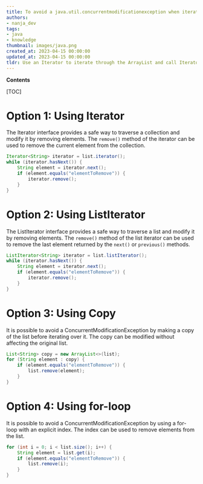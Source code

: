 ```yaml
---
title: To avoid a java.util.concurrentmodificationexception when iterating through and removing elements from an arraylist, use an iterator to loop through the list and call the iterator's remove() method to remove the elements
authors:
- nanja_dev
tags:
- java
- knowledge
thumbnail: images/java.png
created_at: 2023-04-15 00:00:00
updated_at: 2023-04-15 00:00:00
tldr: Use an Iterator to iterate through the ArrayList and call Iterator.remove() to remove elements.
---
```


**Contents**

[TOC]

# Option 1: Using Iterator

The Iterator interface provides a safe way to traverse a collection and modify it by removing elements. The `remove()` method of the iterator can be used to remove the current element from the collection.

```java
Iterator<String> iterator = list.iterator();
while (iterator.hasNext()) {
    String element = iterator.next();
    if (element.equals("elementToRemove")) {
        iterator.remove();
    }
}
```

# Option 2: Using ListIterator

The ListIterator interface provides a safe way to traverse a list and modify it by removing elements. The `remove()` method of the list iterator can be used to remove the last element returned by the `next()` or `previous()` methods.

```java
ListIterator<String> iterator = list.listIterator();
while (iterator.hasNext()) {
    String element = iterator.next();
    if (element.equals("elementToRemove")) {
        iterator.remove();
    }
}
```

# Option 3: Using Copy

It is possible to avoid a ConcurrentModificationException by making a copy of the list before iterating over it. The copy can be modified without affecting the original list.

```java
List<String> copy = new ArrayList<>(list);
for (String element : copy) {
    if (element.equals("elementToRemove")) {
        list.remove(element);
    }
}
```

# Option 4: Using for-loop

It is possible to avoid a ConcurrentModificationException by using a for-loop with an explicit index. The index can be used to remove elements from the list.

```java
for (int i = 0; i < list.size(); i++) {
    String element = list.get(i);
    if (element.equals("elementToRemove")) {
        list.remove(i);
    }
}
```
